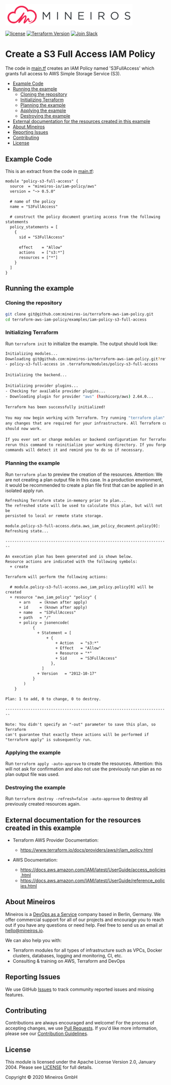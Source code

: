 [<img src="https://raw.githubusercontent.com/mineiros-io/brand/3bffd30e8bdbbde32c143e2650b2faa55f1df3ea/mineiros-primary-logo.svg" width="400"/>][homepage]

[![license][badge-license]][apache20]
[![Terraform Version][badge-terraform]][releases-terraform]
[![Join Slack][badge-slack]][slack]

# Create a S3 Full Access IAM Policy

The code in [main.tf] creates an IAM Policy named 'S3FullAccess' which grants
full access to AWS Simple Storage Service (S3).

- [Example Code](#example-code)
- [Running the example](#running-the-example)
  - [Cloning the repository](#cloning-the-repository)
  - [Initializing Terraform](#initializing-terraform)
  - [Planning the example](#planning-the-example)
  - [Applying the example](#applying-the-example)
  - [Destroying the example](#destroying-the-example)
- [External documentation for the resources created in this example](#external-documentation-for-the-resources-created-in-this-example)
- [About Mineiros](#about-mineiros)
- [Reporting Issues](#reporting-issues)
- [Contributing](#contributing)
- [License](#license)

## Example Code

This is an extract from the code in [main.tf]:

```hcl
module "policy-s3-full-access" {
  source  = "mineiros-io/iam-policy/aws"
  version = "~> 0.5.0"

  # name of the policy
  name = "S3FullAccess"

  # construct the policy document granting access from the following statements
  policy_statements = [
    {
      sid = "S3FullAccess"

      effect    = "Allow"
      actions   = ["s3:*"]
      resources = ["*"]
    }
  ]
}
```

## Running the example

### Cloning the repository

```bash
git clone git@github.com:mineiros-io/terraform-aws-iam-policy.git
cd terraform-aws-iam-policy/examples/iam-policy-s3-full-access
```

### Initializing Terraform

Run `terraform init` to initialize the example. The output should look like:

```bash
Initializing modules...
Downloading git@github.com:mineiros-io/terraform-aws-iam-policy.git?ref=v0.0.1 for policy-s3-full-access...
- policy-s3-full-access in .terraform/modules/policy-s3-full-access

Initializing the backend...

Initializing provider plugins...
- Checking for available provider plugins...
- Downloading plugin for provider "aws" (hashicorp/aws) 2.64.0...

Terraform has been successfully initialized!

You may now begin working with Terraform. Try running "terraform plan" to see
any changes that are required for your infrastructure. All Terraform commands
should now work.

If you ever set or change modules or backend configuration for Terraform,
rerun this command to reinitialize your working directory. If you forget, other
commands will detect it and remind you to do so if necessary.
```

### Planning the example

Run `terraform plan` to preview the creation of the resources.
Attention: We are not creating a plan output file in this case. In a production environment, it would be recommended to create a plan file first that can be applied in an isolated apply run.

```hcl
Refreshing Terraform state in-memory prior to plan...
The refreshed state will be used to calculate this plan, but will not be
persisted to local or remote state storage.

module.policy-s3-full-access.data.aws_iam_policy_document.policy[0]: Refreshing state...

------------------------------------------------------------------------

An execution plan has been generated and is shown below.
Resource actions are indicated with the following symbols:
  + create

Terraform will perform the following actions:

  # module.policy-s3-full-access.aws_iam_policy.policy[0] will be created
  + resource "aws_iam_policy" "policy" {
      + arn    = (known after apply)
      + id     = (known after apply)
      + name   = "S3FullAccess"
      + path   = "/"
      + policy = jsonencode(
            {
              + Statement = [
                  + {
                      + Action   = "s3:*"
                      + Effect   = "Allow"
                      + Resource = "*"
                      + Sid      = "S3FullAccess"
                    },
                ]
              + Version   = "2012-10-17"
            }
        )
    }

Plan: 1 to add, 0 to change, 0 to destroy.

------------------------------------------------------------------------

Note: You didn't specify an "-out" parameter to save this plan, so Terraform
can't guarantee that exactly these actions will be performed if
"terraform apply" is subsequently run.
```

### Applying the example

Run `terraform apply -auto-approve` to create the resources.
Attention: this will not ask for confirmation and also not use the previously
run plan as no plan output file was used.

### Destroying the example

Run `terraform destroy -refresh=false -auto-approve` to destroy all
previously created resources again.

## External documentation for the resources created in this example

- Terraform AWS Provider Documentation:

  - https://www.terraform.io/docs/providers/aws/r/iam_policy.html

- AWS Documentation:
  - https://docs.aws.amazon.com/IAM/latest/UserGuide/access_policies.html
  - https://docs.aws.amazon.com/IAM/latest/UserGuide/reference_policies.html

## About Mineiros

Mineiros is a [DevOps as a Service][homepage] company based in Berlin, Germany. We offer commercial support
for all of our projects and encourage you to reach out if you have any questions or need help.
Feel free to send us an email at [hello@mineiros.io].

We can also help you with:

- Terraform modules for all types of infrastructure such as VPCs, Docker clusters, databases, logging and monitoring, CI, etc.
- Consulting & training on AWS, Terraform and DevOps

## Reporting Issues

We use GitHub [Issues]
to track community reported issues and missing features.

## Contributing

Contributions are always encouraged and welcome! For the process of accepting changes, we use
[Pull Requests]. If you'd like more information, please
see our [Contribution Guidelines].

## License

This module is licensed under the Apache License Version 2.0, January 2004.
Please see [LICENSE] for full details.

Copyright &copy; 2020 Mineiros GmbH

<!-- References -->

[homepage]: https://mineiros.io/?ref=terraform-aws-iam-policy
[hello@mineiros.io]: mailto:hello@mineiros.io
[badge-build]: https://mineiros.semaphoreci.com/badges/terraform-aws-iam-policy/branches/master.svg?style=shields
[badge-license]: https://img.shields.io/badge/license-Apache%202.0-brightgreen.svg
[badge-terraform]: https://img.shields.io/badge/terraform-1.x%20|%200.14%20|%200.13%20and%200.12.20+-623CE4.svg?logo=terraform
[badge-slack]: https://img.shields.io/badge/slack-@mineiros--community-f32752.svg?logo=slack
[build-status]: https://mineiros.semaphoreci.com/projects/terraform-aws-iam-policy
[releases-github]: https://github.com/mineiros-io/terraform-aws-iam-policy/releases
[releases-terraform]: https://github.com/hashicorp/terraform/releases
[apache20]: https://opensource.org/licenses/Apache-2.0
[slack]: https://join.slack.com/t/mineiros-community/shared_invite/zt-ehidestg-aLGoIENLVs6tvwJ11w9WGg
[main.tf]: https://github.com/mineiros-io/terraform-aws-iam-policy/blob/master/examples/iam-policy-s3-full-access/main.tf
[issues]: https://github.com/mineiros-io/terraform-aws-iam-policy/issues
[license]: https://github.com/mineiros-io/terraform-aws-iam-policy/blob/master/LICENSE
[makefile]: https://github.com/mineiros-io/terraform-aws-iam-policy/blob/master/Makefile
[pull requests]: https://github.com/mineiros-io/terraform-aws-iam-policy/pulls
[contribution guidelines]: https://github.com/mineiros-io/terraform-aws-iam-policy/blob/master/CONTRIBUTING.md
